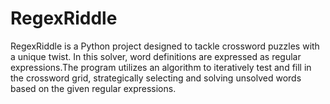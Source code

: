 # RegexRiddle
RegexRiddle is a Python project designed to tackle crossword puzzles with a unique twist. In this solver, word definitions are expressed as regular expressions.The program utilizes an algorithm to iteratively test and fill in the crossword grid, strategically selecting and solving unsolved words based on the given regular expressions.
